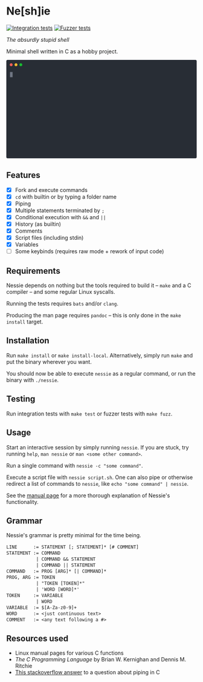 # Ne[sh]ie

[![Integration tests](https://github.com/toberge/nessie/workflows/Integration%20tests/badge.svg)](https://github.com/toberge/nessie/actions?query=workflow%3A%22Integration+tests%22)
[![Fuzzer tests](https://github.com/toberge/nessie/workflows/Fuzzer%20tests/badge.svg)](https://github.com/toberge/nessie/actions?query=workflow%3A%22Fuzzer+tests%22)

_The absurdly stupid shell_

Minimal shell written in C as a hobby project.

![Demo session](res/demo.svg)

## Features

+ [x] Fork and execute commands
+ [x] `cd` with builtin or by typing a folder name
+ [x] Piping
+ [x] Multiple statements terminated by `;`
+ [x] Conditional execution with `&&` and `||`
+ [x] History (as builtin)
+ [x] Comments
+ [x] Script files (including stdin)
+ [x] Variables
+ [ ] Some keybinds (requires raw mode + rework of input code)

## Requirements

Nessie depends on nothing but the tools required to build it – `make` and a C compiler – and some regular Linux syscalls.

Running the tests requires `bats` and/or `clang`.

Producing the man page requires `pandoc` – this is only done in the `make install` target.

## Installation

Run `make install` or `make install-local`. Alternatively, simply run `make` and put the binary wherever you want.

You should now be able to execute `nessie` as a regular command, or run the binary with `./nessie`.

## Testing

Run integration tests with `make test` or fuzzer tests with `make fuzz`.

## Usage

Start an interactive session by simply running `nessie`.
If you are stuck, try running `help`, `man nessie` or `man <some other command>`.

Run a single command with `nessie -c "some command"`.

Execute a script file with `nessie script.sh`. One can also pipe or otherwise redirect a list of commands to `nessie`, like `echo "some command" | nessie`.

See the [manual page](man.md) for a more thorough explanation of Nessie's functionality.

## Grammar

Nessie's grammar is pretty minimal for the time being.

```
LINE      := STATEMENT [; STATEMENT]* [# COMMENT]
STATEMENT := COMMAND
           | COMMAND && STATEMENT
           | COMMAND || STATEMENT
COMMAND   := PROG [ARG]* [| COMMAND]*
PROG, ARG := TOKEN
           | "TOKEN [TOKEN]*"
           | 'WORD [WORD]*'
TOKEN     := VARIABLE
           | WORD
VARIABLE  := $[A-Za-z0-9]+
WORD      := <just continuous text>
COMMENT   := <any text following a #>
```


## Resources used

+ Linux manual pages for various C functions
+ _The C Programming Language_ by Brian W. Kernighan and Dennis M. Ritchie
+ [This stackoverflow answer](https://stackoverflow.com/questions/33884291/pipes-dup2-and-exec) to a question about piping in C
